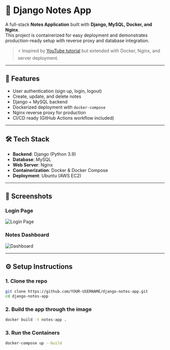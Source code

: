 # 📝 Django Notes App

A full-stack **Notes Application** built with **Django, MySQL, Docker, and Nginx**.  
This project is containerized for easy deployment and demonstrates production-ready setup with reverse proxy and database integration.  

> ⚡ Inspired by [YouTube tutorial](link) but extended with Docker, Nginx, and server deployment.

---

## 🚀 Features
- User authentication (sign up, login, logout)
- Create, update, and delete notes
- Django + MySQL backend
- Dockerized deployment with `docker-compose`
- Nginx reverse proxy for production
- CI/CD ready (GitHub Actions workflow included)

---

## 🛠️ Tech Stack
- **Backend**: Django (Python 3.9)
- **Database**: MySQL
- **Web Server**: Nginx
- **Containerization**: Docker & Docker Compose
- **Deployment**: Ubuntu (AWS EC2)

---

## 📸 Screenshots

### Login Page
![Login Page](assets/screenshots/login.png)

### Notes Dashboard
![Dashboard](assets/screenshots/dashboard.png)

---

## ⚙️ Setup Instructions

### 1. Clone the repo
```bash
git clone https://github.com/YOUR-USERNAME/django-notes-app.git
cd django-notes-app
```

### 2. Build the app through the image
```bash
docker build -t notes-app .
```
### 3. Run the Containers
```bash
docker-compose up --build
```
